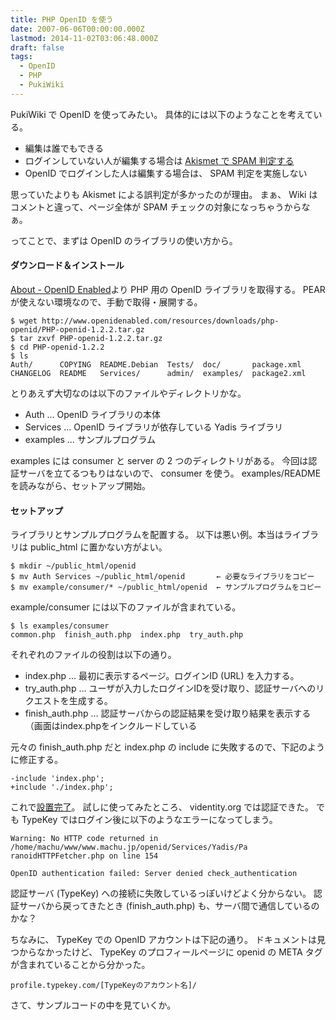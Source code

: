 ```yaml
---
title: PHP OpenID を使う
date: 2007-06-06T00:00:00.000Z
lastmod: 2014-11-02T03:06:48.000Z
draft: false
tags:
  - OpenID
  - PHP
  - PukiWiki
---
```


PukiWiki で OpenID を使ってみたい。 具体的には以下のようなことを考えている。

- 編集は誰でもできる
- ログインしていない人が編集する場合は [Akismet で SPAM 判定する](/posts/20070531/p01)
- OpenID でログインした人は編集する場合は、 SPAM 判定を実施しない

思っていたよりも Akismet による誤判定が多かったのが理由。 まぁ、 Wiki はコメントと違って、ページ全体が SPAM チェックの対象になっちゃうからなぁ。

ってことで、まずは OpenID のライブラリの使い方から。

#### ダウンロード＆インストール

[About - OpenID Enabled](http://www.openidenabled.com/openid/libraries/php)より PHP 用の OpenID ライブラリを取得する。 PEAR が使えない環境なので、手動で取得・展開する。

```
$ wget http://www.openidenabled.com/resources/downloads/php-openid/PHP-openid-1.2.2.tar.gz
$ tar zxvf PHP-openid-1.2.2.tar.gz
$ cd PHP-openid-1.2.2
$ ls
Auth/      COPYING  README.Debian  Tests/  doc/       package.xml
CHANGELOG  README   Services/      admin/  examples/  package2.xml
```

とりあえず大切なのは以下のファイルやディレクトリかな。

- Auth … OpenID ライブラリの本体
- Services … OpenID ライブラリが依存している Yadis ライブラリ
- examples … サンプルプログラム

examples には consumer と server の 2 つのディレクトリがある。 今回は認証サーバを立てるつもりはないので、 consumer を使う。 examples/README を読みながら、セットアップ開始。

#### セットアップ

ライブラリとサンプルプログラムを配置する。 以下は悪い例。本当はライブラリは public_html に置かない方がよい。

```
$ mkdir ~/public_html/openid
$ mv Auth Services ~/public_html/openid       ← 必要なライブラリをコピー
$ mv example/consumer/* ~/public_html/openid  ← サンプルプログラムをコピー
```

example/consumer には以下のファイルが含まれている。

```
$ ls examples/consumer
common.php  finish_auth.php  index.php  try_auth.php
```

それぞれのファイルの役割は以下の通り。

- index.php … 最初に表示するページ。ログインID (URL) を入力する。
- try_auth.php … ユーザが入力したログインIDを受け取り、認証サーバへのリクエストを生成する。
- finish_auth.php … 認証サーバからの認証結果を受け取り結果を表示する（画面はindex.phpをインクルードしている

元々の finish_auth.php だと index.php の include に失敗するので、下記のように修正する。

```
-include 'index.php';
+include './index.php';
```

これで[設置完了](http://www.machu.jp/openid/)。 試しに使ってみたところ、 videntity.org では認証できた。 でも TypeKey ではログイン後に以下のようなエラーになってしまう。

```
Warning: No HTTP code returned in /home/machu/www/www.machu.jp/openid/Services/Yadis/Pa ranoidHTTPFetcher.php on line 154
```

```
OpenID authentication failed: Server denied check_authentication
```

認証サーバ (TypeKey) への接続に失敗しているっぽいけどよく分からない。 認証サーバから戻ってきたとき (finish_auth.php) も、サーバ間で通信しているのかな？

ちなみに、 TypeKey での OpenID アカウントは下記の通り。 ドキュメントは見つからなかったけど、 TypeKey のプロフィールページに openid の META タグが含まれていることから分かった。

```
profile.typekey.com/[TypeKeyのアカウント名]/
```

さて、サンプルコードの中を見ていくか。
